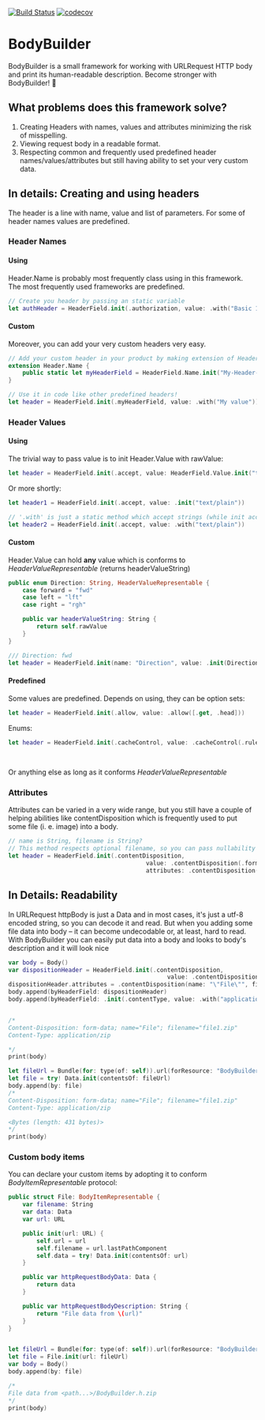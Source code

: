 [![Build Status](https://travis-ci.org/Vladlex/BodyBuilder.svg?branch=master)](https://travis-ci.org/Vladlex/BodyBuilder)
[![codecov](https://codecov.io/gh/Vladlex/BodyBuilder/branch/master/graph/badge.svg)](https://codecov.io/gh/Vladlex/BodyBuilder)

# BodyBuilder

BodyBuilder is a small framework for working with URLRequest HTTP body and print its human-readable description.
Become stronger with BodyBuilder! 💪

## What problems does this framework solve?

1. Creating Headers with names, values and attributes minimizing the risk of misspelling.
2. Viewing request body in a readable format.
3. Respecting common and frequently used predefined header names/values/attributes but still having ability to set your very custom data.

## In details: Creating and using headers

The header is a line with name, value and list of parameters. For some of header names values are predefined.

### Header Names

#### Using
Header.Name is probably most frequently class using in this framework. 
The most frequently used frameworks are predefined. 

```Swift
// Create you header by passing an static variable
let authHeader = HeaderField.init(.authorization, value: .with("Basic 123456789"))
```
#### Custom
Moreover, you can add your very custom headers very easy.
```Swift
// Add your custom header in your product by making extension of Header.Name:
extension Header.Name {
    public static let myHeaderField = HeaderField.Name.init("My-Header-Field")
}

// Use it in code like other predefined headers!
let header = HeaderField.init(.myHeaderField, value: .with("My value"))
```

### Header Values

#### Using
The trivial way to pass value is to init Header.Value with rawValue:
```Swift
let header = HeaderField.init(.accept, value: HeaderField.Value.init("text/plain"))
```

Or more shortly:
```Swift
let header1 = HeaderField.init(.accept, value: .init("text/plain"))

// '.with' is just a static method which accept strings (while init accepts any HeaderValueRepresentable conforming types)
let header2 = HeaderField.init(.accept, value: .with("text/plain"))

```

#### Custom
Header.Value can hold **any** value which is conforms to *HeaderValueRepresentable* (returns headerValueString)

```Swift
public enum Direction: String, HeaderValueRepresentable {
    case forward = "fwd"
    case left = "lft"
    case right = "rgh"

    public var headerValueString: String {
        return self.rawValue
    }
}

/// Direction: fwd
let header = HeaderField.init(name: "Direction", value: .init(Direction.forward))
```

#### Predefined

Some values are predefined. Depends on using, they can be option sets:
```Swift
let header = HeaderField.init(.allow, value: .allow([.get, .head]))
```

Enums:
```Swift
let header = HeaderField.init(.cacheControl, value: .cacheControl(.rules(.maxAge(seconds: 14),
                                                                         .maxStale(seconds: nil),
                                                                         .mustRevalidate)))
```

Or anything else as long as it conforms *HeaderValueRepresentable*

### Attributes
Attributes can be varied in a very wide range, but you still have a couple of helping abilities like contentDisposition which is frequently used to put some file (i. e. image) into a body.

```Swift
// name is String, filename is String?
// This method respects optional filename, so you can pass nullability testing which would be required for creating array.
let header = HeaderField.init(.contentDisposition,
                                       value: .contentDisposition(.formData),
                                       attributes: .contentDisposition(.name(name, filename: filename)))
```


## In Details: Readability

In URLRequest httpBody is just a Data and in most cases, it's just a utf-8 encoded string, so you can decode it and read.
But when you adding some file data into body – it can become undecodable or, at least, hard to read.
With BodyBuilder you can easily put data into a body and looks to body's description and it will look nice

```Swift
var body = Body()
var dispositionHeader = HeaderField.init(.contentDisposition,
                                             value: .contentDisposition(.formData))
dispositionHeader.attributes = .contentDisposition(name: "\"File\"", filename: "\"file1.zip\"")
body.append(byHeaderField: dispositionHeader)
body.append(byHeaderField: .init(.contentType, value: .with("application/zip")), lineBreaks: 2)


/*
Content-Disposition: form-data; name="File"; filename="file1.zip"
Content-Type: application/zip

*/
print(body)

let fileUrl = Bundle(for: type(of: self)).url(forResource: "BodyBuilder.h", withExtension: "zip")!
let file = try! Data.init(contentsOf: fileUrl)
body.append(by: file)
/*
Content-Disposition: form-data; name="File"; filename="file1.zip"
Content-Type: application/zip

<Bytes (length: 431 bytes)>
*/
print(body)
```

### Custom body items

You can declare your custom items by adopting it to conform *BodyItemRepresentable* protocol:

```Swift
public struct File: BodyItemRepresentable {
    var filename: String
    var data: Data
    var url: URL

    public init(url: URL) {
        self.url = url
        self.filename = url.lastPathComponent
        self.data = try! Data.init(contentsOf: url)
    }

    public var httpRequestBodyData: Data {
        return data
    }

    public var httpRequestBodyDescription: String {
        return "File data from \(url)"
    }
}


let fileUrl = Bundle(for: type(of: self)).url(forResource: "BodyBuilder.h", withExtension: "zip")!
let file = File.init(url: fileUrl)
var body = Body()
body.append(by: file)

/*
File data from <path...>/BodyBuilder.h.zip
*/
print(body)
    
```
